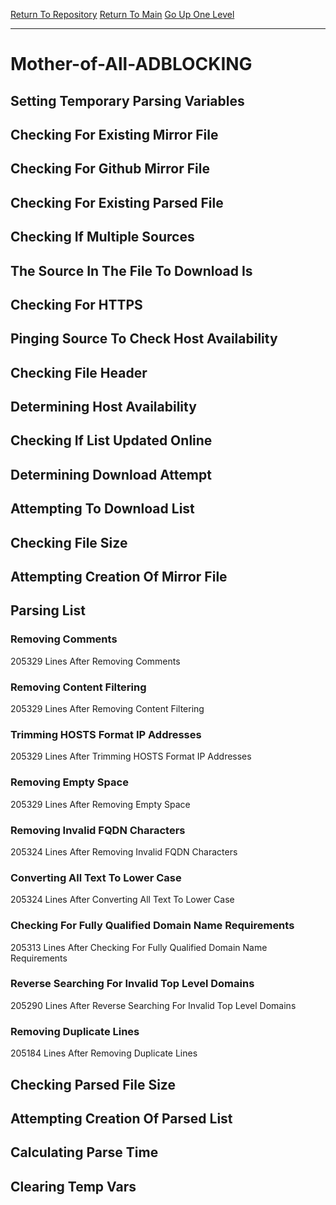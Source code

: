 [Return To Repository](https://github.com/deathbybandaid/piholeparser/)
[Return To Main](https://github.com/deathbybandaid/piholeparser/blob/master/RecentRunLogs/Mainlog.md)
[Go Up One Level](https://github.com/deathbybandaid/piholeparser/blob/master/RecentRunLogs/TopLevelScripts/30-Processing-Blacklists.md)
____________________________________
# Mother-of-All-ADBLOCKING
## Setting Temporary Parsing Variables
## Checking For Existing Mirror File
## Checking For Github Mirror File
## Checking For Existing Parsed File
## Checking If Multiple Sources
## The Source In The File To Download Is
## Checking For HTTPS
## Pinging Source To Check Host Availability
## Checking File Header
## Determining Host Availability
## Checking If List Updated Online
## Determining Download Attempt
## Attempting To Download List
## Checking File Size
## Attempting Creation Of Mirror File
## Parsing List
### Removing Comments
205329 Lines After Removing Comments
### Removing Content Filtering
205329 Lines After Removing Content Filtering
### Trimming HOSTS Format IP Addresses
205329 Lines After Trimming HOSTS Format IP Addresses
### Removing Empty Space
205329 Lines After Removing Empty Space
### Removing Invalid FQDN Characters
205324 Lines After Removing Invalid FQDN Characters
### Converting All Text To Lower Case
205324 Lines After Converting All Text To Lower Case
### Checking For Fully Qualified Domain Name Requirements
205313 Lines After Checking For Fully Qualified Domain Name Requirements
### Reverse Searching For Invalid Top Level Domains
205290 Lines After Reverse Searching For Invalid Top Level Domains
### Removing Duplicate Lines
205184 Lines After Removing Duplicate Lines
## Checking Parsed File Size
## Attempting Creation Of Parsed List
## Calculating Parse Time
## Clearing Temp Vars
